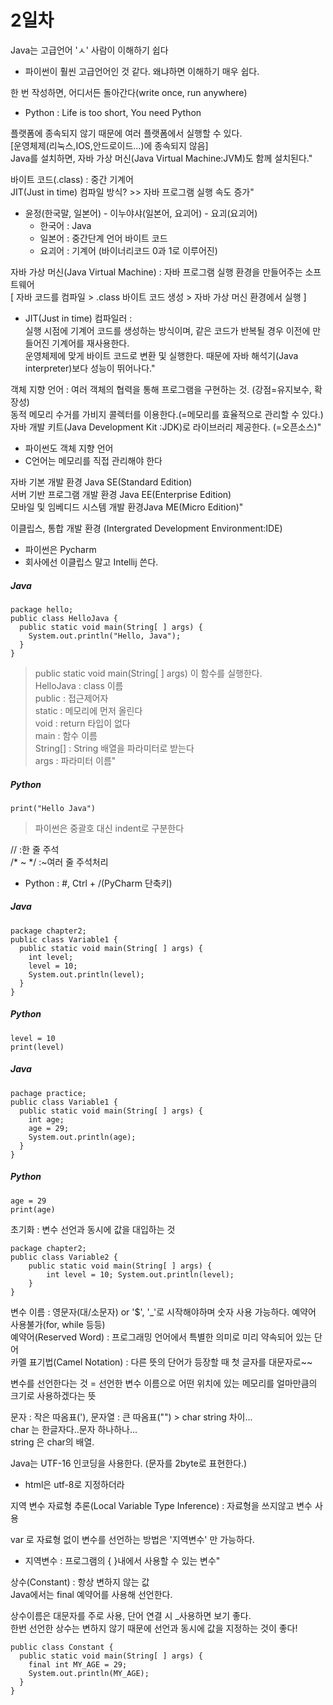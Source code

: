 # 2일차
Java는 고급언어 'ㅅ' 사람이 이해하기 쉽다
- 파이썬이 훨씬 고급언어인 것 같다. 왜냐하면 이해하기 매우 쉽다.
   
한 번 작성하면, 어디서든 돌아간다(write once, run anywhere)
- Python : Life is too short, You need Python

플랫폼에 종속되지 않기 때문에 여러 플랫폼에서 실행할 수 있다.   
[운영체제(리눅스,IOS,안드로이드...)에 종속되지 않음]   
Java를 설치하면, 자바 가상 머신(Java Virtual Machine:JVM)도 함께 설치된다."   

바이트 코드(.class) : 중간 기계어   
JIT(Just in time) 컴파일 방식? >> 자바 프로그램 실행 속도 증가"   
- 윤정(한국말, 일본어) - 이누야샤(일본어, 요괴어) - 요괴(요괴어)
    - 한국어 : Java
    - 일본어 : 중간단계 언어 바이트 코드
    - 요괴어 : 기계어 (바이너리코드 0과 1로 이루어진)

자바 가상 머신(Java Virtual Machine) : 자바 프로그램 실행 환경을 만들어주는 소프트웨어   
[ 자바 코드를 컴파일 > .class 바이트 코드 생성 > 자바 가상 머신 환경에서 실행 ]   
- JIT(Just in time) 컴파일러 :    
실행 시점에 기계어 코드를 생성하는 방식이며, 같은 코드가 반복될 경우 이전에 만들어진 기계어를 재사용한다.   
운영체제에 맞게 바이트 코드로 변환 및 실행한다. 때문에 자바 해석기(Java interpreter)보다 성능이 뛰어나다."
   
객체 지향 언어 : 여러 객체의 협력을 통해 프로그램을 구현하는 것. (강점=유지보수, 확장성)   
동적 메모리 수거를 가비지 콜렉터를 이용한다.(=메모리를 효율적으로 관리할 수 있다.)   
자바 개발 키트(Java Development Kit :JDK)로 라이브러리 제공한다. (=오픈소스)"   
- 파이썬도 객체 지향 언어
- C언어는 메모리를 직접 관리해야 한다

자바 기본 개발 환경 Java SE(Standard Edition)   
서버 기반 프로그램 개발 환경 Java EE(Enterprise Edition)    
모바일 및 임베디드 시스템 개발 환경Java ME(Micro Edition)"   

이클립스, 통합 개발 환경 (Intergrated Development Environment:IDE)
- 파이썬은 Pycharm
- 회사에선 이클립스 말고 Intellij 쓴다.

##### Java
```
package hello;
public class HelloJava {
  public static void main(String[ ] args) {
    System.out.println("Hello, Java");
  }
}
```
> public static void main(String[ ] args) 이 함수를 실행한다.   
HelloJava : class 이름   
public : 접근제어자      
static : 메모리에 먼저 올린다   
void : return 타입이 없다    
main : 함수 이름   
String[] : String 배열을 파라미터로 받는다   
args : 파라미터 이름"
##### Python
```
print("Hello Java")
```
> 파이썬은 중괄호 대신 indent로 구분한다

// :한 줄 주석    
/* ~ */ :~여러 줄 주석처리
- Python : #, Ctrl + /(PyCharm 단축키)

##### Java
```
package chapter2;
public class Variable1 {
  public static void main(String[ ] args) {
    int level; 
    level = 10; 
    System.out.println(level);
  }
}
```
##### Python
```
level = 10
print(level)
```
##### Java
```
pachage practice;
public class Variable1 {
  public static void main(String[ ] args) {
    int age; 
    age = 29; 
    System.out.println(age);
  }
}
```
##### Python
```
age = 29
print(age)
```
초기화 : 변수 선언과 동시에 값을 대입하는 것
```
package chapter2;
public class Variable2 {
    public static void main(String[ ] args) {
        int level = 10; System.out.println(level);
    }
}
```   
변수 이름 : 영문자(대/소문자) or '$', '_'로 시작해야하며 숫자 사용 가능하다. 예약어 사용불가(for, while 등등)   
예약어(Reserved Word) : 프로그래밍 언어에서 특별한 의미로 미리 약속되어 있는 단어   
카멜 표기법(Camel Notation) : 다른 뜻의 단어가 등장할 때 첫 글자를 대문자로~~   

변수를 선언한다는 것 = 선언한 변수 이름으로 어떤 위치에 있는 메모리를 얼마만큼의 크기로 사용하겠다는 뜻   

문자 : 작은 따옴표('), 문자열 : 큰 따옴표("") > char  string 차이...   
char 는 한글자다..문자 하나하나...   
string 은 char의 배열.   

Java는 UTF-16 인코딩을 사용한다. (문자를 2byte로 표현한다.)   
- html은 utf-8로 지정하더라

지역 변수 자료형 추론(Local Variable Type Inference) : 자료형을 쓰지않고 변수 사용   

var 로 자료형 없이 변수를 선언하는 방법은 '지역변수' 만 가능하다.   
- 지역변수 : 프로그램의 { }내에서 사용할 수 있는 변수"

상수(Constant) : 항상 변하지 않는 값   
Java에서는 final 예약어를 사용해 선언한다.


상수이름은 대문자를 주로 사용, 단어 연결 시 _사용하면 보기 좋다.    
한번 선언한 상수는 변하지 않기 때문에 선언과 동시에 값을 지정하는 것이 좋다!

```
public class Constant {
  public static void main(String[ ] args) {
    final int MY_AGE = 29;
    System.out.println(MY_AGE);
  }
}
```
